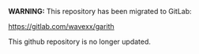 **WARNING:** This repository has been migrated to GitLab:

https://gitlab.com/wavexx/garith

This github repository is no longer updated.
